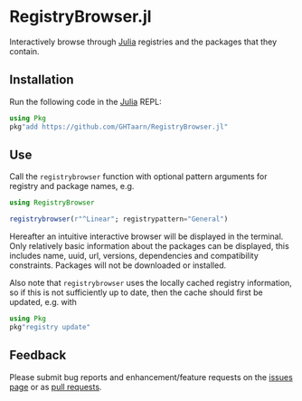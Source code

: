 # RegistryBrowser.jl

Interactively browse through [Julia](https://julialang.org) registries and
the packages that they contain.

## Installation

Run the following code in the [Julia](https://julialang.org) REPL:

```julia
using Pkg
pkg"add https://github.com/GHTaarn/RegistryBrowser.jl"
```

## Use

Call the `registrybrowser` function with optional pattern arguments for
registry and package names, e.g.

```julia
using RegistryBrowser

registrybrowser(r"^Linear"; registrypattern="General")
```

Hereafter an intuitive interactive browser will be displayed in the terminal.
Only relatively basic information about the packages can be displayed, this
includes name, uuid, url, versions, dependencies and compatibility constraints.
Packages will not be downloaded or installed.

Also note that `registrybrowser` uses the locally cached registry information,
so if this is not sufficiently up to date, then the cache should first be
updated, e.g. with

```julia
using Pkg
pkg"registry update"
```

## Feedback

Please submit bug reports and enhancement/feature requests on the
[issues page](https://github.com/GHTaarn/RegistryBrowser.jl/issues)
or as
[pull requests](https://github.com/GHTaarn/RegistryBrowser.jl/pulls).

